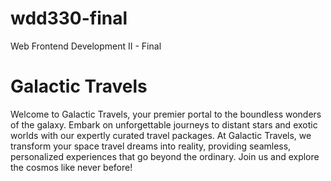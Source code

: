 # wdd330-final
Web Frontend Development II - Final

# Galactic Travels
Welcome to Galactic Travels, your premier portal to the boundless wonders of the galaxy. Embark on unforgettable journeys to distant stars and exotic worlds with our expertly curated travel packages. At Galactic Travels, we transform your space travel dreams into reality, providing seamless, personalized experiences that go beyond the ordinary. Join us and explore the cosmos like never before!

